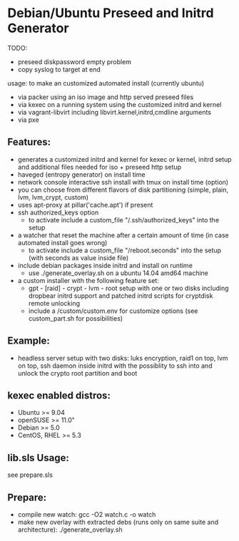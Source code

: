 Debian/Ubuntu Preseed and Initrd Generator
==========================================

TODO:
 * preseed diskpassword empty problem
 * copy syslog to target at end


usage: to make an customized automated install (currently ubuntu)
 * via packer using an iso image and http served preseed files
 * via kexec on a running system using the customized initrd and kernel
 * via vagrant-libvirt including libvirt.kernel,initrd,cmdline arguments
 * via pxe

Features:
---------
 * generates a customized initrd and kernel for kexec or kernel, initrd setup
   and additional files needed for iso + preseed http setup
 * haveged (entropy generator) on install time
 * network console interactive ssh install with tmux on install time (option)
 * you can choose from different flavors of disk partitioning (simple, plain, lvm, lvm_crypt, custom)
 * uses apt-proxy at pillar('cache.apt') if present
 * ssh authorized_keys option
   * to activate include a custom_file "/.ssh/authorized_keys" into the setup
 * a watcher that reset the machine after a certain amount of time (in case automated install goes wrong)
   * to activate include a custom_file "/reboot.seconds" into the setup (with seconds as value inside file)
 * include debian packages inside initrd and install on runtime
   * use ./generate_overlay.sh on a ubuntu 14.04 amd64 machine
 * a custom installer with the following feature set:
   * gpt - [raid] - crypt - lvm - root setup with one or two disks
     including dropbear initrd support and patched initrd scripts for cryptdisk remote unlocking
   * include a /custom/custom.env for customize options (see custom_part.sh for possibilities)

Example:
--------

 * headless server setup with two disks:
  luks encryption, raid1 on top, lvm on top, 
  ssh daemon inside initrd with the possiblity to ssh into and unlock the crypto root partition and boot

kexec enabled distros:
----------------------
 * Ubuntu   >= 9.04
 * openSUSE >= 11.0"
 * Debian   >= 5.0
 * CentOS,
   RHEL     >= 5.3

lib.sls Usage:
--------------
  see prepare.sls

Prepare:
--------
 * compile new watch: gcc -O2 watch.c -o watch
 * make new overlay with extracted debs (runs only on same suite and architecture): ./generate_overlay.sh


